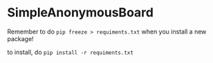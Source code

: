 # SimpleAnonymousBoard

Remember to do `pip freeze > requiments.txt` when you install a new package!

to install, do `pip install -r requiments.txt`

